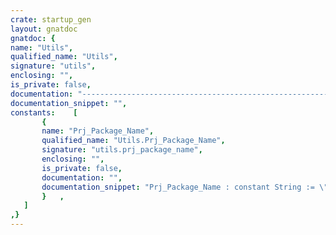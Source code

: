 ```yaml
---
crate: startup_gen
layout: gnatdoc
gnatdoc: {
name: "Utils",
qualified_name: "Utils",
signature: "utils",
enclosing: "",
is_private: false,
documentation: "----------------------------------------------------------------------------\n                                                                          --\n                               startup-gen                                --\n                                                                          --\n                        Copyright (C) 2019, AdaCore                       --\n                                                                          --\n This is  free  software;  you can redistribute it and/or modify it under --\n terms of the  GNU  General Public License as published by the Free Soft- --\n ware  Foundation;  either version 3,  or (at your option) any later ver- --\n sion.  This software is distributed in the hope  that it will be useful, --\n but WITHOUT ANY WARRANTY;  without even the implied warranty of MERCHAN- --\n TABILITY or FITNESS FOR A PARTICULAR PURPOSE. See the GNU General Public --\n License for more details.  You should have received  a copy of the  GNU  --\n General Public License distributed with GNAT; see file  COPYING. If not, --\n see <http://www.gnu.org/licenses/>.                                      --\n                                                                          --\n----------------------------------------------------------------------------",
documentation_snippet: "",
constants:    [
       {
       name: "Prj_Package_Name",
       qualified_name: "Utils.Prj_Package_Name",
       signature: "utils.prj_package_name",
       enclosing: "",
       is_private: false,
       documentation: "",
       documentation_snippet: "Prj_Package_Name : constant String := \"Device_Configuration\";",
       }   ,
   ]
,}
---
```

